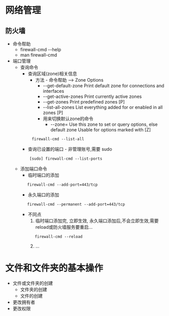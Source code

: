 # 网络管理
## 防火墙
   * 命令帮助
      - firewall-cmd --help
      - man firewall-cmd
   * 端口管理
      + 查询命令
         - 查询区域(zone)相关信息
            * 方法 - 命令帮助 --> Zone Options
               + --get-default-zone   Print default zone for connections and interfaces
               + --get-active-zones   Print currently active zones
               + --get-zones          Print predefined zones [P]
               + --list-all-zones     List everything added for or enabled in all zones [P]
               + 用来切换默认zone的命令
                  -  --zone=<zone>        Use this zone to set or query options, else default zone
                       Usable for options marked with [Z]
         ```
              firewall-cmd --list-all
         ```
         - 查询已设置的端口 - 非管理账号,需要 sudo
         ```
             [sudo] firewall-cmd --list-ports
         ```
      + 添加端口命令
         - 临时端口的添加
         ```
            firewall-cmd --add-port=443/tcp
         ```
         - 永久端口的添加
         ```
            firewall-cmd --permanent --add-port=443/tcp
         ```
         - 不同点
            1. 临时端口添加完, 立即生效, 永久端口添加后,不会立即生效,需要reload或防火墙服务要重启...
            ```shell
               firewall-cmd --reload
            ```
            2. ...
# 文件和文件夹的基本操作
   * 文件或文件夹的创建
      + 文件夹的创建
      + 文件的创建
   * 更改拥有者
   * 更改权限
